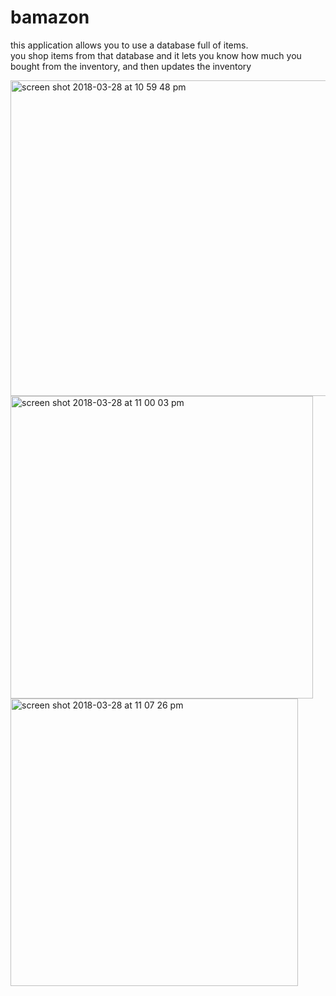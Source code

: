 # bamazon

this application allows you to use a database full of items.  
you shop items from that database and it lets you know how much you bought from the inventory, and then updates the inventory

<img width="505" alt="screen shot 2018-03-28 at 10 59 48 pm" src="https://user-images.githubusercontent.com/30846050/38068210-f783bd5e-32dd-11e8-8101-bf8b9ac3b65e.png">


<img width="484" alt="screen shot 2018-03-28 at 11 00 03 pm" src="https://user-images.githubusercontent.com/30846050/38068159-b32065f4-32dd-11e8-873d-8bc0138c4e56.png">

<img width="460" alt="screen shot 2018-03-28 at 11 07 26 pm" src="https://user-images.githubusercontent.com/30846050/38068241-17b6d93a-32de-11e8-9dd3-50e7495c5f68.png">

